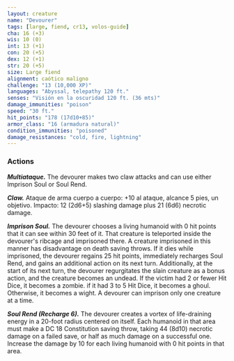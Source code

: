 ```yaml
---
layout: creature
name: "Devourer"
tags: [large, fiend, cr13, volos-guide]
cha: 16 (+3)
wis: 10 (0)
int: 13 (+1)
con: 20 (+5)
dex: 12 (+1)
str: 20 (+5)
size: Large fiend
alignment: caótico maligno
challenge: "13 (10,000 XP)"
languages: "Abyssal, telepathy 120 ft."
senses: "Visión en la oscuridad 120 ft. (36 mts)"
damage_immunities: "poison"
speed: "30 ft."
hit_points: "178 (17d10+85)"
armor_class: "16 (armadura natural)"
condition_immunities: "poisoned"
damage_resistances: "cold, fire, lightning"
---
```


### Actions

***Multiataque.*** The devourer makes two claw attacks and can use either Imprison Soul or Soul Rend.

***Claw.*** Ataque de arma cuerpo a cuerpo: +10 al ataque, alcance 5 pies, un objetivo. Impacto: 12 (2d6+5) slashing damage plus 21 (6d6) necrotic damage.

***Imprison Soul.*** The devourer chooses a living humanoid with 0 hit points that it can see within 30 feet of it. That creature is teleported inside the devourer's ribcage and imprisoned there. A creature imprisoned in this manner has disadvantage on death saving throws. If it dies while imprisoned, the devourer regains 25 hit points, immediately recharges Soul Rend, and gains an additional action on its next turn. Additionally, at the start of its next turn, the devourer regurgitates the slain creature as a bonus action, and the creature becomes an undead. If the victim had 2 or fewer Hit Dice, it becomes a zombie. if it had 3 to 5 Hit Dice, it becomes a ghoul. Otherwise, it becomes a wight. A devourer can imprison only one creature at a time.

***Soul Rend (Recharge 6).*** The devourer creates a vortex of life-draining energy in a 20-foot radius centered on itself. Each humanoid in that area must make a DC 18 Constitution saving throw, taking 44 (8d10) necrotic damage on a failed save, or half as much damage on a successful one. Increase the damage by 10 for each living humanoid with 0 hit points in that area.